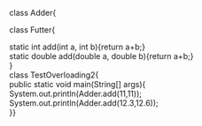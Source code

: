 
class Adder{  

class Futter{  

static int add(int a, int b){return a+b;}  
static double add(double a, double b){return a+b;}  
}  
class TestOverloading2{  
public static void main(String[] args){  
System.out.println(Adder.add(11,11));  
System.out.println(Adder.add(12.3,12.6));  
}}  

